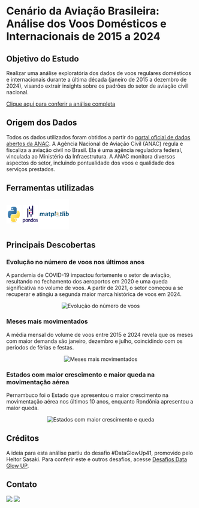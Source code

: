 # Cenário da Aviação Brasileira: Análise dos Voos Domésticos e Internacionais de 2015 a 2024

## Objetivo do Estudo
Realizar uma análise exploratória dos dados de voos regulares domésticos e internacionais durante a última década (janeiro de 2015 a dezembro de 2024), visando extrair insights sobre os padrões do setor de aviação civil nacional.

[Clique aqui para conferir a análise completa](https://github.com/gabriel-cds/analise_voos_br/blob/main/analise_voos_anac.ipynb)

## Origem dos Dados
Todos os dados utilizados foram obtidos a partir do [portal oficial de dados abertos da ANAC](https://www.gov.br/anac/pt-br/assuntos/dados-e-estatisticas). 
A Agência Nacional de Aviação Civil (ANAC) regula e fiscaliza a aviação civil no Brasil. Ela é uma agência reguladora federal, vinculada ao Ministério da Infraestrutura. A ANAC monitora diversos aspectos do setor, incluindo pontualidade dos voos e qualidade dos serviços prestados.

## Ferramentas utilizadas
<div style="display: inline_block">
    <img align="center" alt="Gabriel-Python" height="50" width="40" src="https://raw.githubusercontent.com/devicons/devicon/master/icons/python/python-original.svg">
    <img align="center" alt="Gabriel-pd" height="50" width="40" src="https://raw.githubusercontent.com/devicons/devicon/master/icons/pandas/pandas-original-wordmark.svg">
    <img align="center" alt="Gabriel-plt" height="80" width="80" src="https://raw.githubusercontent.com/devicons/devicon/master/icons/matplotlib/matplotlib-original-wordmark.svg">   
</div>

## Principais Descobertas

### Evolução no número de voos nos últimos anos

A pandemia de COVID-19 impactou fortemente o setor de aviação, resultando no fechamento dos aeroportos em 2020 e uma queda significativa no volume de voos. A partir de 2021, o setor começou a se recuperar e atingiu a segunda maior marca histórica de voos em 2024.

<div align="center"><img src="https://github.com/user-attachments/assets/7fc00c68-3a71-49f0-ab74-eada8f73eec3" alt="Evolução do número de voos" width="80%"></div>

### Meses mais movimentados

A média mensal do volume de voos entre 2015 e 2024 revela que os meses com maior demanda são janeiro, dezembro e julho, coincidindo com os períodos de férias e festas.

<div align="center"><img src="https://github.com/user-attachments/assets/741c3a04-67e1-40e6-99e2-d07ac1cea655" alt="Meses mais movimentados" width="80%"></div>

### Estados com maior crescimento e maior queda na movimentação aérea

Pernambuco foi o Estado que apresentou o maior crescimento na movimentação aérea nos últimos 10 anos, enquanto Rondônia apresentou a maior queda.

<div align="center"><img src="https://github.com/user-attachments/assets/1345e1b2-5f66-47ea-92e2-2007eac36083" alt="Estados com maior crescimento e queda" width="80%"></div>

## Créditos

A ideia para esta análise partiu do desafio #DataGlowUp41, promovido pelo Heitor Sasaki. Para conferir este e outros desafios, acesse [Desafios Data Glow UP](https://heitorsasaki.notion.site/Data-Glow-Up-3649e7d3520742f69957f1b27b9744df).

## Contato
<div> 
   <a href="https://www.linkedin.com/in/gabriel-candido-dos-santos-3793a6163" target="_blank"><img src="https://img.shields.io/badge/-LinkedIn-%230077B5?style=for-the-badge&logo=linkedin&logoColor=white" target="_blank"></a> 
   <a href = "mailto:gabrielcandidosts@gmail.com"><img src="https://img.shields.io/badge/-Gmail-%23333?style=for-the-badge&logo=gmail&logoColor=white" target="_blank"></a>
</div>
